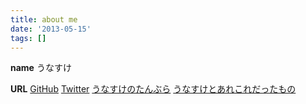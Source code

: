 ```yaml
---
title: about me
date: '2013-05-15'
tags: []
---
```


<strong>name</strong>
うなすけ

<strong>URL</strong>
<a href="https://github.com/unasuke" target="_blank">GitHub</a>
<a href="http://twitter.com/yu_suke1994">Twitter</a>
<a href="http://yusuke1994.tumblr.com/">うなすけのたんぶら</a>
<a href="http://d.hatena.ne.jp/yu_suke1994/">うなすけとあれこれだったもの</a>
